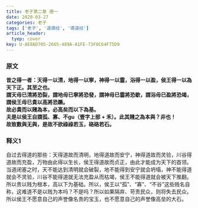 ```yaml
---
title: 老子第二章 德一
date: 2020-03-27
categories: 老子
tags: ['老子', '道德经', '德道经']
article_header:
  tyep: cover
key: U-AE8AD705-2665-489A-A1FE-73F8C64F75D9
---
```


### 原文

**昔之得一者：天得一以清，地得一以寧，神得一以霝，浴得一以盈，侯王得一以為天下正。其至之也。**  
**謂天毋已清將恐裂，謂地毋已寧將恐發，謂神毋已霝將恐歇，謂浴毋已盈將恐竭，謂侯王毋已貴以高將恐蹶。**  
**故必貴而以賤為本，必高矣而以下為基。**  
**夫是以侯王自謂孤、寡、不gu（壹字上部 + 禾）。此其賤之為本與？非也！**  
**故致數與无與，是故不欲祿祿若玉，硌硌若石。**

<!--more-->

### 释义1

自过去得道的那些：天得道故而清明，地得道故而安宁，神得道故而灵验，川谷得道故而充盈，万物由此得以生长，侯王得道故而贞正，由此才能成为天下的首领。当道闭塞之时，天不能达到清明就会破裂，地不能得到安宁就会坍塌，神不能得道就会不灵验，川谷不能得道就无法充盈从而枯竭，侯王不能得道就会被天下推翻。所以贵以贱为根本，高以下为基础。所以，侯王以“孤”、“寡”、“不谷”这些贱名自称，这难道不是以贱为本吗？不是吗？所以如果隔弃、苛责民众，则将失去民众。所以侯王不愿意自己的声誉像名贵的宝玉，也不愿意自己的声誉像高垒的大石。

